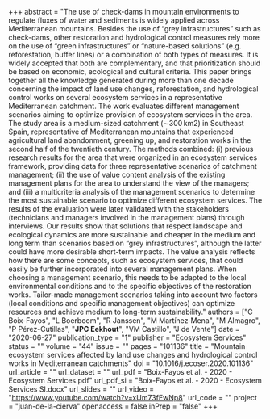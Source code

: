 +++
abstract = "The use of check-dams in mountain environments to regulate fluxes of water and sediments is widely applied across Mediterranean mountains. Besides the use of “grey infrastructures” such as check-dams, other restoration and hydrological control measures rely more on the use of “green infrastructures” or “nature-based solutions” (e.g. reforestation, buffer lines) or a combination of both types of measures. It is widely accepted that both are complementary, and that prioritization should be based on economic, ecological and cultural criteria. This paper brings together all the knowledge generated during more than one decade concerning the impact of land use changes, reforestation, and hydrological control works on several ecosystem services in a representative Mediterranean catchment. The work evaluates different management scenarios aiming to optimize provision of ecosystem services in the area. The study area is a medium-sized catchment (∼300 km2) in Southeast Spain, representative of Mediterranean mountains that experienced agricultural land abandonment, greening up, and restoration works in the second half of the twentieth century. The methods combined: (i) previous research results for the area that were organized in an ecosystem services framework, providing data for three representative scenarios of catchment management; (ii) the use of value content analysis of the existing management plans for the area to understand the view of the managers; and (iii) a multicriteria analysis of the management scenarios to determine the most sustainable scenario to optimize different ecosystem services. The results of the evaluation were later validated with the stakeholders (technicians and managers involved in the management plans) through interviews. Our results show that solutions that respect landscape and ecological dynamics are more sustainable and cheaper in the medium and long term than scenarios based on “grey infrastructures”, although the latter could have more desirable short-term impacts. The value analysis reflects how there are some concepts, such as ecosystem services, that could easily be further incorporated into several management plans. When choosing a management scenario, this needs to be adapted to the local environmental conditions and to the specific objectives of the restoration works. Tailor-made management scenarios taking into account two factors (local conditions and specific management objectives) can optimize resources and achieve medium to long-term sustainability."
authors = ["C Boix-Fayos", "L Boerboom", "R Janssen", "M Martínez‐Mena", "M Almagro", "P Pérez-Cutillas", "**JPC Eekhout**", "VM Castillo", "J de Vente"]
date = "2020-06-27"
publication_type = "1"
publisher = "Ecosystem Services"
status = ""
volume = "44"
issue = ""
pages = "101136"
title = "Mountain ecosystem services affected by land use changes and hydrological control works in Mediterranean catchments"
doi = "10.1016/j.ecoser.2020.101136"
url_article = ""
url_dataset = ""
url_pdf = "Boix-Fayos et al. - 2020 - Ecosystem Services.pdf"
url_pdf_si = "Boix-Fayos et al. - 2020 - Ecosystem Services SI.docx"
url_slides = ""
url_video = "https://www.youtube.com/watch?v=xUm73fEwNp8"
url_code = ""
project = "juan-de-la-cierva"
openaccess = false
inPrep = "false"
+++
